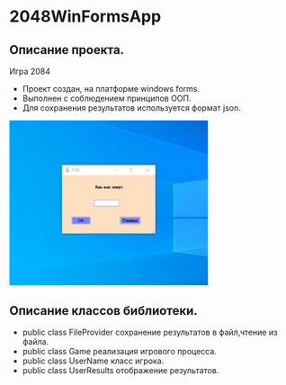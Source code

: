 
# 2048WinFormsApp
## Описание проекта.

Игра 2084 
- Проект создан, на платформе windows forms. 
- Выполнен с соблюдением принципов ООП. 
- Для сохранения результатов используется формат json.

<p><img src="https://github.com/Alex-Tairov/Game2048/blob/master/2048WindowsFormsApp/pictures/2048.gif" width=70%></p>

## Описание классов библиотеки.
- public class FileProvider сохранение результатов в файл,чтение из файла.
- public class Game реализация игрового процесса.
- public class UserName класс игрока.
- public class UserResults отображение результатов.
